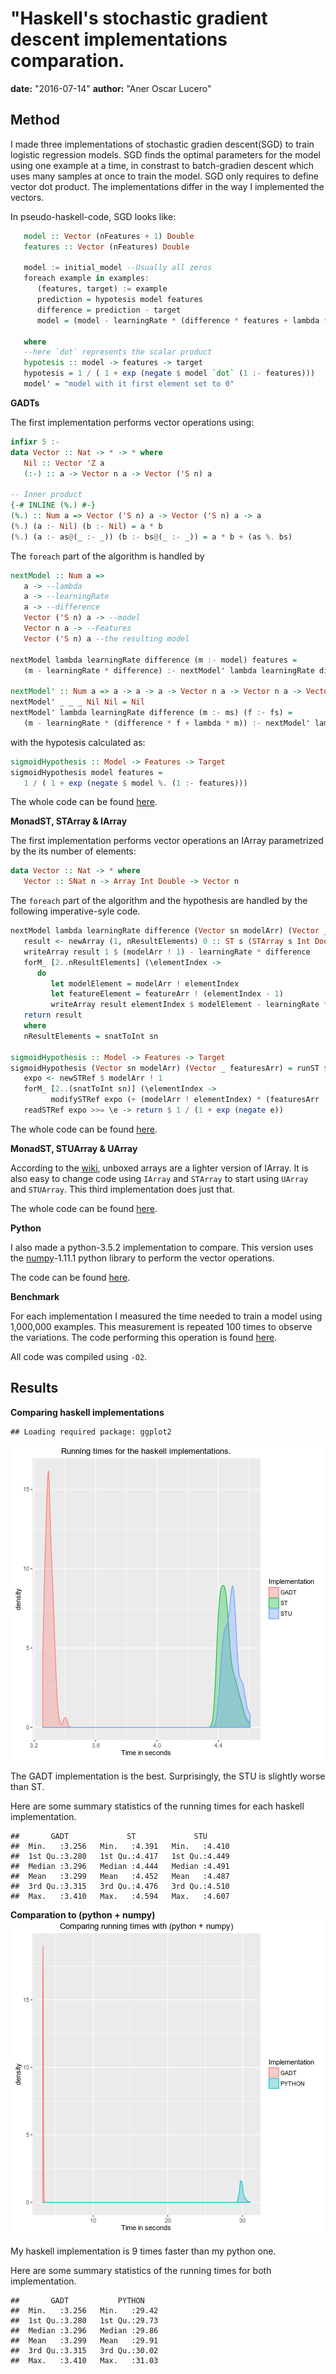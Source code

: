 # "Haskell's stochastic gradient descent implementations comparation.

**date:** "2016-07-14"
**author:** "Aner Oscar Lucero"

## Method

I made three implementations of stochastic gradien descent(SGD) to train logistic
regression models.  SGD finds the optimal parameters for the model using one
example at a time, in constrast to batch-gradien descent which uses many samples
at once to train the model. SGD only requires to define vector dot product. The
implementations differ in the way I implemented the vectors.

In pseudo-haskell-code, SGD looks like:

```haskell
   model :: Vector (nFeatures + 1) Double
   features :: Vector (nFeatures) Double

   model := initial_model --Usually all zeros
   foreach example in examples:
      (features, target) := example
      prediction = hypotesis model features
      difference = prediction - target
      model = (model - learningRate * (difference * features + lambda * model'))

   where
   --here `dot` represents the scalar product
   hypotesis :: model -> features -> target
   hypotesis = 1 / ( 1 + exp (negate $ model `dot` (1 :- features)))
   model' = "model with it first element set to 0"
```

**GADTs**

The first implementation performs vector operations using:

```haskell
infixr 5 :-
data Vector :: Nat -> * -> * where
   Nil :: Vector 'Z a
   (:-) :: a -> Vector n a -> Vector ('S n) a

-- Inner product
{-# INLINE (%.) #-}
(%.) :: Num a => Vector ('S n) a -> Vector ('S n) a -> a
(%.) (a :- Nil) (b :- Nil) = a * b
(%.) (a :- as@(_ :- _)) (b :- bs@(_ :- _)) = a * b + (as %. bs)

```

The `foreach` part of the algorithm is handled by
```haskell
nextModel :: Num a =>
   a -> --lambda
   a -> --learningRate
   a -> --difference
   Vector ('S n) a -> --model
   Vector n a -> --Features
   Vector ('S n) a --the resulting model

nextModel lambda learningRate difference (m :- model) features =
   (m - learningRate * difference) :- nextModel' lambda learningRate difference model features

nextModel' :: Num a => a -> a -> a -> Vector n a -> Vector n a -> Vector n a
nextModel' _ _ _ Nil Nil = Nil
nextModel' lambda learningRate difference (m :- ms) (f :- fs) =
   (m - learningRate * (difference * f + lambda * m)) :- nextModel' lambda learningRate difference ms fs
```

with the hypotesis calculated as:

```haskell
sigmoidHypothesis :: Model -> Features -> Target
sigmoidHypothesis model features =
   1 / ( 1 + exp (negate $ model %. (1 :- features)))
```
The whole code can be found [here](../src/MainGADT.hs).

**MonadST, STArray & IArray**

The first implementation performs vector operations an IArray parametrized by
the its number of elements:

```haskell
data Vector :: Nat -> * where
   Vector :: SNat n -> Array Int Double -> Vector n
```

The `foreach` part of the algorithm and the hypothesis are handled by the
following imperative-syle code.

```haskell
nextModel lambda learningRate difference (Vector sn modelArr) (Vector _ featureArr) = Vector sn $ runSTArray $ do
   result <- newArray (1, nResultElements) 0 :: ST s (STArray s Int Double)
   writeArray result 1 $ (modelArr ! 1) - learningRate * difference
   forM_ [2..nResultElements] (\elementIndex ->
      do
         let modelElement = modelArr ! elementIndex
         let featureElement = featureArr ! (elementIndex - 1)
         writeArray result elementIndex $ modelElement - learningRate * (difference * featureElement + lambda * modelElement))
   return result
   where
   nResultElements = snatToInt sn

sigmoidHypothesis :: Model -> Features -> Target
sigmoidHypothesis (Vector sn modelArr) (Vector _ featuresArr) = runST $ do
   expo <- newSTRef $ modelArr ! 1
   forM_ [2..(snatToInt sn)] (\elementIndex ->
         modifySTRef expo (+ (modelArr ! elementIndex) * (featuresArr ! (elementIndex - 1))))
   readSTRef expo >>= \e -> return $ 1 / (1 + exp (negate e))
```

The whole code can be found [here](../src/MainST.hs).

**MonadST, STUArray & UArray**

According to the [wiki](https://wiki.haskell.org/Arrays#Unboxed_arrays), unboxed
arrays are a lighter version of IArray. It is also easy to change code using
`IArray` and `STArray` to start using `UArray` and `STUArray`.  This third
implementation does just that.

The whole code can be found [here](../src/MainSTU.hs).

**Python**

I also made a python-3.5.2 implementation to compare. This version uses the
[numpy](http://www.numpy.org/)-1.11.1 python library to perform the vector operations.

The code can be found [here](src/Main.py).

**Benchmark**

For each implementation I measured the time needed to train a model using
1,000,000 examples. This measurement is repeated 100 times to observe the
variations. The code performing this operation is found
[here](sh/poorManBenchmarTool.sh).

All code was compiled using `-O2`.

## Results

**Comparing haskell implementations**

```
## Loading required package: ggplot2
```

![plot of chunk haskell-densities](figure/haskell-densities-1.png)

The GADT implementation is the best. Surprisingly, the STU is slightly worse
than ST.

Here are some summary statistics of the running times for each haskell
implementation.


```
##       GADT             ST             STU       
##  Min.   :3.256   Min.   :4.391   Min.   :4.410  
##  1st Qu.:3.280   1st Qu.:4.417   1st Qu.:4.449  
##  Median :3.296   Median :4.444   Median :4.491  
##  Mean   :3.299   Mean   :4.452   Mean   :4.487  
##  3rd Qu.:3.315   3rd Qu.:4.476   3rd Qu.:4.510  
##  Max.   :3.410   Max.   :4.594   Max.   :4.607
```

**Comparation to (python + numpy)**
![plot of chunk haskell-python-densities](figure/haskell-python-densities-1.png)

My haskell implementation is 9 times faster than my python one.

Here are some summary statistics of the running times for both
implementation.


```
##       GADT           PYTHON     
##  Min.   :3.256   Min.   :29.42  
##  1st Qu.:3.280   1st Qu.:29.73  
##  Median :3.296   Median :29.86  
##  Mean   :3.299   Mean   :29.91  
##  3rd Qu.:3.315   3rd Qu.:30.02  
##  Max.   :3.410   Max.   :31.03
```
